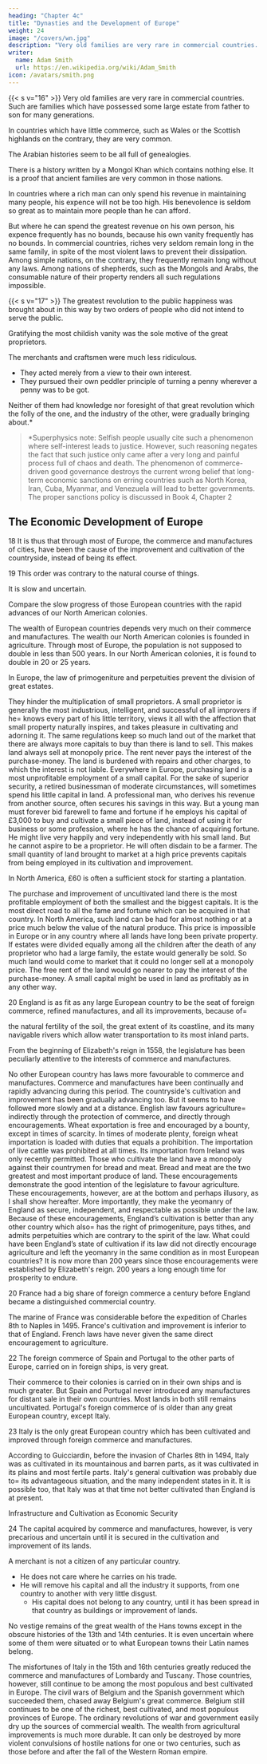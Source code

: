 ```yaml
---
heading: "Chapter 4c"
title: "Dynasties and the Development of Europe"
weight: 24
image: "/covers/wn.jpg"
description: "Very old families are very rare in commercial countries. Such are families which have possessed some large estate from father to son for many generations"
writer:
  name: Adam Smith
  url: https://en.wikipedia.org/wiki/Adam_Smith
icon: /avatars/smith.png
---
```




{{< s v="16" >}} Very old families are very rare in commercial countries. Such are families which have possessed some large estate from father to son for many generations.

In countries which have little commerce, such as Wales or the Scottish highlands on the contrary, they are very common.

The Arabian histories seem to be all full of genealogies.

There is a history written by a Mongol Khan which contains nothing else.
It is a proof that ancient families are very common in those nations.

In countries where a rich man can only spend his revenue in maintaining many people, his expence will not be too high.
His benevolence is seldom so great as to maintain more people than he can afford.

But where he can spend the greatest revenue on his own person, his expence frequently has no bounds, because his own vanity frequently has no bounds.
In commercial countries, riches very seldom remain long in the same family, in spite of the most violent laws to prevent their dissipation.
Among simple nations, on the contrary, they frequently remain long without any laws.
Among nations of shepherds, such as the Mongols and Arabs, the consumable nature of their property renders all such regulations impossible.


{{< s v="17" >}} The greatest revolution to the public happiness was brought about in this way by two orders of people who did not intend to serve the public.

Gratifying the most childish vanity was the sole motive of the great proprietors.

The merchants and craftsmen were much less ridiculous.
- They acted merely from a view to their own interest.
- They pursued their own peddler principle of turning a penny wherever a penny was to be got.

Neither of them had knowledge nor foresight of that great revolution which the folly of the one, and the industry of the other, were gradually bringing about.*

> *Superphysics note: Selfish people usually cite such a phenomenon where self-interest leads to justice. However, such reasoning negates the fact that such justice only came after a very long and painful process full of chaos and death. The phenomenon of commerce-driven good governance destroys the current wrong belief that long-term economic sanctions on erring countries such as North Korea, Iran, Cuba, Myanmar, and Venezuela will lead to better governments. The proper sanctions policy is discussed in Book 4, Chapter 2



## The Economic Development of Europe

18 It is thus that through most of Europe, the commerce and manufactures of cities, have been the cause of the improvement and cultivation of the countryside, instead of being its effect.

19 This order was contrary to the natural course of things.

It is slow and uncertain.

Compare the slow progress of those European countries with the rapid advances of our North American colonies.

The wealth of European countries depends very much on their commerce and manufactures.
The wealth our North American colonies is founded in agriculture.
Through most of Europe, the population is not supposed to double in less than 500 years.
In our North American colonies, it is found to double in 20 or 25 years.

In Europe, the law of primogeniture and perpetuities prevent the division of great estates.

They hinder the multiplication of small proprietors.
    A small proprietor is generally the most industrious, intelligent, and successful of all improvers if he= 
        knows every part of his little territory,
        views it all with the affection that small
        property naturally inspires, and
        takes pleasure in cultivating and adorning it.
The same regulations keep so much land out of the market that there are always more capitals to buy than there is land to sell.
    This makes land always sell at monopoly price.
    The rent never pays the interest of the purchase-money.
    The land is burdened with repairs and other charges, to which the interest is not liable.
Everywhere in Europe, purchasing land is a most unprofitable employment of a small capital.
For the sake of superior security, a retired businessman of moderate circumstances, will sometimes spend his little capital in land.
    A professional man, who derives his revenue from another source, often secures his savings in this way.
    But a young man must forever bid farewell to fame and fortune if he employs his capital of £3,000 to buy and cultivate a small piece of land, instead of using it for business or some profession, where he has the chance of acquiring fortune.
        He might live very happily and very independently with his small land.
        But he cannot aspire to be a proprietor.
        He will often disdain to be a farmer.
The small quantity of land brought to market at a high price prevents capitals from being employed in its cultivation and improvement.

In North America, £60 is often a sufficient stock for starting a plantation.

The purchase and improvement of uncultivated land there is the most profitable employment of both the smallest and the biggest capitals.
    It is the most direct road to all the fame and fortune which can be acquired in that country.
In North America, such land can be had for almost nothing or at a price much below the value of the natural produce.
    This price is impossible in Europe or in any country where all lands have long been private property.
If estates were divided equally among all the children after the death of any proprietor who had a large family, the estate would generally be sold.
    So much land would come to market that it could no longer sell at a monopoly price.
    The free rent of the land would go nearer to pay the interest of the purchase-money.
    A small capital might be used in land as profitably as in any other way.

20 England is as fit as any large European country to be the seat of foreign commerce, refined manufactures, and all its improvements, because of= 

the natural fertility of the soil,
the great extent of its coastline, and
its many navigable rivers which allow water transportation to its most inland parts.

From the beginning of Elizabeth's reign in 1558, the legislature has been peculiarly attentive to the interests of commerce and manufactures.

No other European country has laws more favourable to commerce and manufactures.
    Commerce and manufactures have been continually and rapidly advancing during this period.
    The countryside's cultivation and improvement has been gradually advancing too.
        But it seems to have followed more slowly and at a distance.
        English law favours agriculture= 
            indirectly through the protection of commerce, and
            directly through encouragements.
Wheat exportation is free and encouraged by a bounty, except in times of scarcity.
    In times of moderate plenty, foreign wheat importation is loaded with duties that equals a prohibition.
The importation of live cattle was prohibited at all times.
    Its importation from Ireland was only recently permitted.
    Those who cultivate the land have a monopoly against their countrymen for bread and meat.
        Bread and meat are the two greatest and most important produce of land.
These encouragements demonstrate the good intention of the legislature to favour agriculture.
    These encouragements, however, are at the bottom and perhaps illusory, as I shall show hereafter.
    More importantly, they make the yeomanry of England as secure, independent, and respectable as possible under the law.
Because of these encouragements, England’s cultivation is better than any other country which also= 
    has the right of primogeniture,
    pays tithes, and
    admits perpetuities which are contrary to the spirit of the law.
What could have been England’s state of cultivation if its law did not directly encourage agriculture and left the yeomanry in the same condition as in most European countries?
    It is now more than 200 years since those encouragements were established by Elizabeth's reign.
        200 years a long enough time for prosperity to endure.

20 France had a big share of foreign commerce a century before England became a distinguished commercial country.

The marine of France was considerable before the expedition of Charles 8th to Naples in 1495.
France's cultivation and improvement is inferior to that of England.
French laws have never given the same direct encouragement to agriculture.

22 The foreign commerce of Spain and Portugal to the other parts of Europe, carried on in foreign ships, is very great.

Their commerce to their colonies is carried on in their own ships and is much greater.
But Spain and Portugal never introduced any manufactures for distant sale in their own countries.
Most lands in both still remains uncultivated.
Portugal's foreign commerce of is older than any great European country, except Italy.

23 Italy is the only great European country which has been cultivated and improved through foreign commerce and manufactures.

According to Guicciardin, ​before the invasion of Charles 8th in 1494, Italy was as cultivated in its mountainous and barren parts, as it was cultivated in its plains and most fertile parts.
Italy's general cultivation was probably due to= 
    its advantageous situation, and
    the many independent states in it.
It is possible too, that Italy was at that time not better cultivated than England is at present.

Infrastructure and Cultivation as Economic Security

24 The capital acquired by commerce and manufactures, however, is very precarious and uncertain until it is secured in the cultivation and improvement of its lands.

A merchant is not a citizen of any particular country.
- He does not care where he carries on his trade.
- He will remove his capital and all the industry it supports, from one country to another with very little disgust.
  - His capital does not belong to any country, until it has been spread in that country as buildings or improvement of lands.

No vestige remains of the great wealth of the Hans towns except in the obscure histories of the 13th and 14th centuries. It is even uncertain where some of them were situated or to what European towns their Latin names belong.

The misfortunes of Italy in the 15th and 16th centuries greatly reduced the commerce and manufactures of Lombardy and Tuscany.
    Those countries, however, still continue to be among the most populous and best cultivated in Europe.
The civil wars of Belgium and the Spanish government which succeeded them, chased away Belgium's great commerce.
    Belgium still continues to be one of the richest, best cultivated, and most populous provinces of Europe.
The ordinary revolutions of war and government easily dry up the sources of commercial wealth.
    The wealth from agricultural improvements is much more durable.
        It can only be destroyed by more violent convulsions of hostile nations for one or two centuries, such as those before and after the fall of the Western Roman empire.

